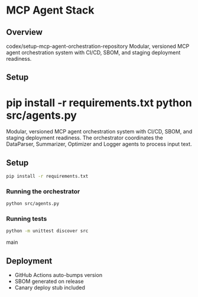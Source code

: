 # MCP Agent Stack

## Overview
 codex/setup-mcp-agent-orchestration-repository
Modular, versioned MCP agent orchestration system with CI/CD, SBOM, and staging deployment readiness.

## Setup
pip install -r requirements.txt
python src/agents.py
=======
Modular, versioned MCP agent orchestration system with CI/CD, SBOM, and staging deployment readiness. The orchestrator coordinates the DataParser, Summarizer, Optimizer and Logger agents to process input text.

## Setup
```bash
pip install -r requirements.txt
```

### Running the orchestrator
```bash
python src/agents.py
```

### Running tests
```bash
python -m unittest discover src
```
 main

## Deployment
- GitHub Actions auto-bumps version
- SBOM generated on release
- Canary deploy stub included
